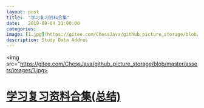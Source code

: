 ```yaml
---
layout: post
title:  "学习复习资料合集"
date:   2019-09-04 21:00:00
categories: 
image: [1.jpg](https://gitee.com/ChessJava/github_picture_storage/blob/master/assets/images/1.jpg)
description: Study Data Addres
---
```

<img src="https://gitee.com/ChessJava/github_picture_storage/blob/master/assets/images/1.jpg>

# <a href="https://chessjava.github.io/" target="_blank">学习复习资料合集(总结)</a>

